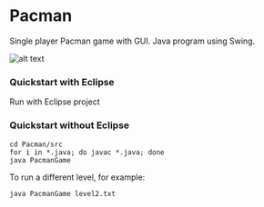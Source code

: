 # Pacman
Single player Pacman game with GUI. Java program using Swing.  

![alt text](https://raw.githubusercontent.com/peteflorence/Pacman/master/Pacman/MITpacman.png "MIT level :)")

### Quickstart with Eclipse

Run with Eclipse project

### Quickstart without Eclipse

```
cd Pacman/src
for i in *.java; do javac *.java; done
java PacmanGame

```

To run a different level, for example:


```
java PacmanGame level2.txt
```


